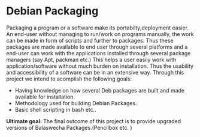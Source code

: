 # Debian Packaging
Packaging a program or a software make its portabilty,deployment easier.
An end-user without managing to run/work on programs manually, the work can be made in form of scripts and further to packages.
Thus these packages are made available to end user through several platforms and a end-user can work with the applications installed through several package managers (say Apt, packman etc.) 
This helps a user easily work with application/software without much burden on installation.
Thus the usability and accessibility of a software can be in an extensive way.
Through this project we intend to acomplish the following goals:
* Having knowledge on how several Deb packages are built and made available for installation.
* Methodology used for building Debian Packages.
* Basic shell scripting in bash etc..

**Ultimate goal:** The final outcome of this project is to provide upgraded versions of Balaswecha Packages.(Pencilbox etc. )
